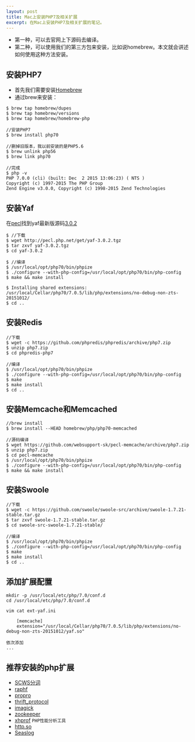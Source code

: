 ```yaml
---
layout: post
title: Mac上安装PHP7及相关扩展
excerpt: 在Mac上安装PHP7及相关扩展的笔记。
---
```


- 第一种，可以去官网上下源码去编译。
- 第二种，可以使用我们的第三方包来安装，比如说homebrew。本文就会讲述如何使用这种方法安装。

## 安装PHP7

- 首先我们需要安装[Homebrew](http://brew.sh/)
- 通过brew来安装：

```
$ brew tap homebrew/dupes  
$ brew tap homebrew/versions  
$ brew tap homebrew/homebrew-php  

//安装PHP7  
$ brew install php70

//删掉旧版本，我以前安装的是PHP5.6    
$ brew unlink php56
$ brew link php70

//完成
$ php -v
PHP 7.0.0 (cli) (built: Dec  2 2015 13:06:23) ( NTS )
Copyright (c) 1997-2015 The PHP Group
Zend Engine v3.0.0, Copyright (c) 1998-2015 Zend Technologies
```

## 安装Yaf

在[pecl](http://pecl.php.net/package/yaf)找到yaf最新版源码[3.0.2](http://pecl.php.net/get/yaf-3.0.2.tgz)


```
$ //下载
$ wget http://pecl.php.net/get/yaf-3.0.2.tgz
$ tar zxvf yaf-3.0.2.tgz
$ cd yaf-3.0.2

$ //编译
$ /usr/local/opt/php70/bin/phpize
$ ./configure --with-php-config=/usr/local/opt/php70/bin/php-config
$ make && make install

$ Installing shared extensions:     /usr/local/Cellar/php70/7.0.5/lib/php/extensions/no-debug-non-zts-20151012/
$ cd ..
```

## 安装Redis

```
//下载
$ wget -c https://github.com/phpredis/phpredis/archive/php7.zip
$ unzip php7.zip
$ cd phpredis-php7

//编译
$ /usr/local/opt/php70/bin/phpize
$ ./configure --with-php-config=/usr/local/opt/php70/bin/php-config
$ make
$ make install
$ cd ..
```

## 安装Memcache和Memcached

```
//brew install
$ brew install --HEAD homebrew/php/php70-memcached

//源码编译
$ wget https://github.com/websupport-sk/pecl-memcache/archive/php7.zip
$ unzip php7.zip
$ cd pecl-memcache
$ /usr/local/opt/php70/bin/phpize
$ ./configure --with-php-config=/usr/local/opt/php70/bin/php-config
$ make && make install
```

## 安装Swoole

```
//下载
$ wget -c https://github.com/swoole/swoole-src/archive/swoole-1.7.21-stable.tar.gz
$ tar zxvf swoole-1.7.21-stable.tar.gz
$ cd swoole-src-swoole-1.7.21-stable/

//编译
$ /usr/local/opt/php70/bin/phpize
$ ./configure --with-php-config=/usr/local/opt/php70/bin/php-config
$ make
$ make install
$ cd ..
```

## 添加扩展配置

```
mkdir -p /usr/local/etc/php/7.0/conf.d
cd /usr/local/etc/php/7.0/conf.d

vim cat ext-yaf.ini

    [memcache]
    extension="/usr/local/Cellar/php70/7.0.5/lib/php/extensions/no-debug-non-zts-20151012/yaf.so"

依次添加
...

```

## 推荐安装的php扩展

- [SCWS分词](https://github.com/hightman/scws) 
- [raphf](http://pecl.php.net/package/raphf) 
- [propro](http://pecl.php.net/package/propro)
- [thrift_protocol](http://thrift.apache.org/download)
- [imagick](http://pecl.php.net/package/imagick)
- [zookeeper](http://pecl.php.net/package/zookeeper)
- [xhprof](http://pecl.php.net/package/xhprof) `PHP性能分析工具`
- [http.so](http://pecl.php.net/package/pecl_http)
- [Seaslog](https://github.com/Neeke/SeasLog)